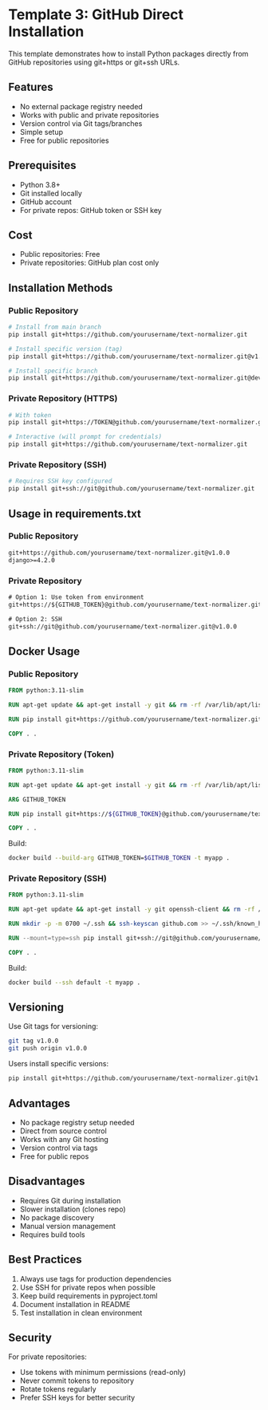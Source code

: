 # Template 3: GitHub Direct Installation

This template demonstrates how to install Python packages directly from GitHub repositories using git+https or git+ssh URLs.

## Features

- No external package registry needed
- Works with public and private repositories
- Version control via Git tags/branches
- Simple setup
- Free for public repositories

## Prerequisites

- Python 3.8+
- Git installed locally
- GitHub account
- For private repos: GitHub token or SSH key

## Cost

- Public repositories: Free
- Private repositories: GitHub plan cost only

## Installation Methods

### Public Repository

```bash
# Install from main branch
pip install git+https://github.com/yourusername/text-normalizer.git

# Install specific version (tag)
pip install git+https://github.com/yourusername/text-normalizer.git@v1.0.0

# Install specific branch
pip install git+https://github.com/yourusername/text-normalizer.git@develop
```

### Private Repository (HTTPS)

```bash
# With token
pip install git+https://TOKEN@github.com/yourusername/text-normalizer.git

# Interactive (will prompt for credentials)
pip install git+https://github.com/yourusername/text-normalizer.git
```

### Private Repository (SSH)

```bash
# Requires SSH key configured
pip install git+ssh://git@github.com/yourusername/text-normalizer.git
```

## Usage in requirements.txt

### Public Repository

```txt
git+https://github.com/yourusername/text-normalizer.git@v1.0.0
django>=4.2.0
```

### Private Repository

```txt
# Option 1: Use token from environment
git+https://${GITHUB_TOKEN}@github.com/yourusername/text-normalizer.git@v1.0.0

# Option 2: SSH
git+ssh://git@github.com/yourusername/text-normalizer.git@v1.0.0
```

## Docker Usage

### Public Repository

```dockerfile
FROM python:3.11-slim

RUN apt-get update && apt-get install -y git && rm -rf /var/lib/apt/lists/*

RUN pip install git+https://github.com/yourusername/text-normalizer.git@v1.0.0

COPY . .
```

### Private Repository (Token)

```dockerfile
FROM python:3.11-slim

RUN apt-get update && apt-get install -y git && rm -rf /var/lib/apt/lists/*

ARG GITHUB_TOKEN

RUN pip install git+https://${GITHUB_TOKEN}@github.com/yourusername/text-normalizer.git@v1.0.0

COPY . .
```

Build:
```bash
docker build --build-arg GITHUB_TOKEN=$GITHUB_TOKEN -t myapp .
```

### Private Repository (SSH)

```dockerfile
FROM python:3.11-slim

RUN apt-get update && apt-get install -y git openssh-client && rm -rf /var/lib/apt/lists/*

RUN mkdir -p -m 0700 ~/.ssh && ssh-keyscan github.com >> ~/.ssh/known_hosts

RUN --mount=type=ssh pip install git+ssh://git@github.com/yourusername/text-normalizer.git@v1.0.0

COPY . .
```

Build:
```bash
docker build --ssh default -t myapp .
```

## Versioning

Use Git tags for versioning:

```bash
git tag v1.0.0
git push origin v1.0.0
```

Users install specific versions:
```bash
pip install git+https://github.com/yourusername/text-normalizer.git@v1.0.0
```

## Advantages

- No package registry setup needed
- Direct from source control
- Works with any Git hosting
- Version control via tags
- Free for public repos

## Disadvantages

- Requires Git during installation
- Slower installation (clones repo)
- No package discovery
- Manual version management
- Requires build tools

## Best Practices

1. Always use tags for production dependencies
2. Use SSH for private repos when possible
3. Keep build requirements in pyproject.toml
4. Document installation in README
5. Test installation in clean environment

## Security

For private repositories:
- Use tokens with minimum permissions (read-only)
- Never commit tokens to repository
- Rotate tokens regularly
- Prefer SSH keys for better security
